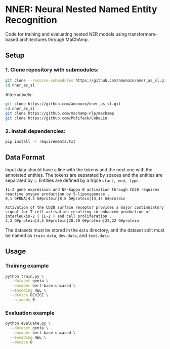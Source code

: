 # NNER: Neural Nested Named Entity Recognition

Code for training and evaluating nested NER models using transformers-based architectures through MaChAmp.

## Setup

### 1. Clone repository with submodules:
```bash
git clone --recurse-submodules https://github.com/amunozo/nner_as_sl.git
cd nner_as_sl
```

Alternatively:
```bash
git clone https://github.com/amunozo/nner_as_sl.git
cd nner_as_sl
git clone https://github.com/machamp-nlp/machamp
git clone https://github.com/Polifack/CoDeLin
```

### 2. Install dependencies:
```bash
pip install -r requirements.txt
```

## Data Format
Input data should have a line with the tokens and the next one with the annotated entities. The tokens are separated by spaces and the entities are separated by `|`. Entities are defined by a triple `start, end, type`.

```text
IL-2 gene expression and NF-kappa B activation through CD28 requires reactive oxygen production by 5-lipoxygenase .
0,1 G#DNA|4,5 G#protein|8,8 G#protein|14,14 G#protein

Activation of the CD28 surface receptor provides a major costimulatory signal for T cell activation resulting in enhanced production of interleukin-2 ( IL-2 ) and cell proliferation .
3,3 G#protein|3,5 G#protein|20,20 G#protein|22,22 G#protein
```
The datasets must be stored in the `data` directory, and the dataset split must be named as `train.data`, `dev.data`, and `test.data`.

## Usage
### Training example
```bash
python train.py \
  --dataset genia \
  --encoder bert-base-uncased \
  --encoding REL \
  --device DEVICE \
  --n_seeds 0
```

### Evaluation example
```bash
python evaluate.py \
  --dataset genia \
  --encoder bert-base-uncased \
  --encoding REL \
  --device 0
```
